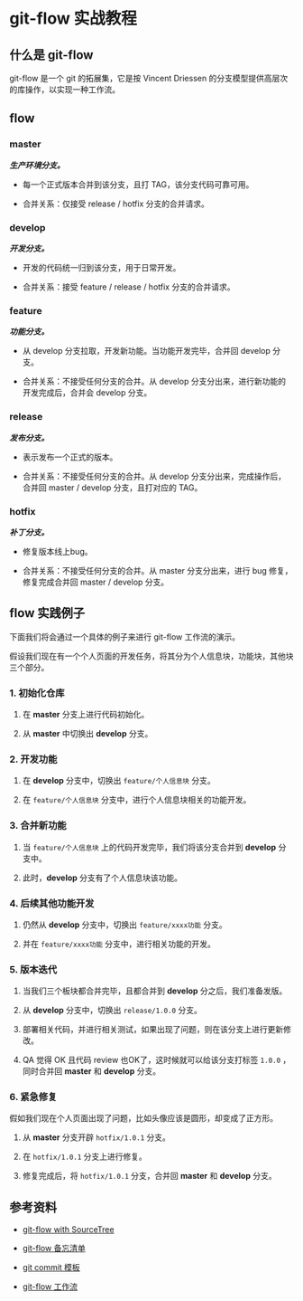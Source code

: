 # git-flow 实战教程

## 什么是 git-flow

git-flow 是一个 git 的拓展集，它是按 Vincent Driessen 的分支模型提供高层次的库操作，以实现一种工作流。

## flow

### master

***生产环境分支。***

- 每一个正式版本合并到该分支，且打 TAG，该分支代码可靠可用。

- 合并关系：仅接受 release / hotfix 分支的合并请求。

### develop

***开发分支。***

- 开发的代码统一归到该分支，用于日常开发。

- 合并关系：接受 feature / release / hotfix 分支的合并请求。

### feature

***功能分支。***

- 从 develop 分支拉取，开发新功能。当功能开发完毕，合并回 develop 分支。

- 合并关系：不接受任何分支的合并。从 develop 分支分出来，进行新功能的开发完成后，合并会 develop 分支。

### release

***发布分支。***

- 表示发布一个正式的版本。

- 合并关系：不接受任何分支的合并。从 develop 分支分出来，完成操作后，合并回 master / develop 分支，且打对应的 TAG。

### hotfix

***补丁分支。***

- 修复版本线上bug。

- 合并关系：不接受任何分支的合并。从 master 分支分出来，进行 bug 修复，修复完成合并回 master / develop 分支。

## flow 实践例子

下面我们将会通过一个具体的例子来进行 git-flow 工作流的演示。

假设我们现在有一个个人页面的开发任务，将其分为个人信息块，功能块，其他块三个部分。

### 1. 初始化仓库

1. 在 **master** 分支上进行代码初始化。

2. 从 **master** 中切换出 **develop** 分支。

### 2. 开发功能

1. 在 **develop** 分支中，切换出 `feature/个人信息块` 分支。

2. 在 `feature/个人信息块` 分支中，进行个人信息块相关的功能开发。

### 3. 合并新功能

1. 当 `feature/个人信息块` 上的代码开发完毕，我们将该分支合并到 **develop** 分支中。

2. 此时，**develop** 分支有了个人信息块该功能。

###  4. 后续其他功能开发

1. 仍然从 **develop** 分支中，切换出 `feature/xxxx功能` 分支。

2. 并在 `feature/xxxx功能` 分支中，进行相关功能的开发。

### 5. 版本迭代

1. 当我们三个板块都合并完毕，且都合并到 **develop** 分之后，我们准备发版。

2. 从 **develop** 分支中，切换出 `release/1.0.0` 分支。

3. 部署相关代码，并进行相关测试，如果出现了问题，则在该分支上进行更新修改。

4. QA 觉得 OK 且代码 review 也OK了，这时候就可以给该分支打标签 `1.0.0` ，同时合并回 **master** 和 **develop** 分支。

### 6. 紧急修复

假如我们现在个人页面出现了问题，比如头像应该是圆形，却变成了正方形。

1. 从 **master** 分支开辟 `hotfix/1.0.1` 分支。

2. 在 `hotfix/1.0.1` 分支上进行修复。

3. 修复完成后，将 `hotfix/1.0.1` 分支，合并回 **master** 和 **develop** 分支。

## 参考资料

- [git-flow with SourceTree](https://www.jianshu.com/p/8a3988057d0f)

- [git-flow 备忘清单](https://danielkummer.github.io/git-flow-cheatsheet/index.zh_CN.html)

- [git commit 模板](https://gist.github.com/jmaxhu/8e7fb69a7dcec1b9b953)

- [git-flow 工作流](https://www.git-tower.com/learn/git/ebook/cn/command-line/advanced-topics/git-flow)